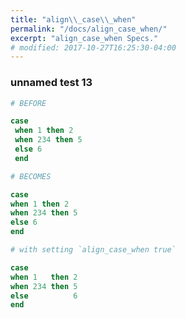 ```yaml
---
title: "align\\_case\\_when"
permalink: "/docs/align_case_when/"
excerpt: "align_case_when Specs."
# modified: 2017-10-27T16:25:30-04:00
---
```

### unnamed test 13
```ruby
# BEFORE

case
 when 1 then 2
 when 234 then 5 
 else 6 
 end

```
```ruby
# BECOMES

case
when 1 then 2
when 234 then 5
else 6
end

```
```ruby
# with setting `align_case_when true`

case
when 1   then 2
when 234 then 5
else          6
end
```
